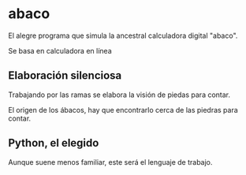 # abaco
El alegre programa que simula la ancestral calculadora digital "abaco".

Se basa en calculadora en línea

## Elaboración silenciosa
Trabajando por las ramas se elabora la visión de piedas para contar.

El origen de los ábacos, hay que encontrarlo cerca de las piedras para contar.

## Python, el elegido
Aunque suene menos familiar, este será el lenguaje de trabajo.
